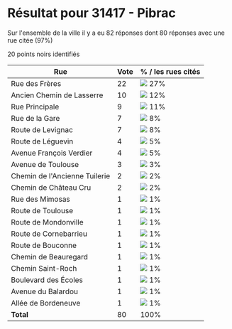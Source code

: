 # Résultat pour 31417 - Pibrac

Sur l'ensemble de la ville il y a eu 82 réponses dont 80 réponses avec une rue citée (97%)

20 points noirs identifiés

| Rue | Vote | % / les rues cités|
|-----|------|-------------------|
| Rue des Frères | 22 | <img src="../../img/bar_27.gif" />&nbsp;27%|
| Ancien Chemin de Lasserre | 10 | <img src="../../img/bar_12.gif" />&nbsp;12%|
| Rue Principale | 9 | <img src="../../img/bar_11.gif" />&nbsp;11%|
| Rue de la Gare | 7 | <img src="../../img/bar_8.gif" />&nbsp;8%|
| Route de Levignac | 7 | <img src="../../img/bar_8.gif" />&nbsp;8%|
| Route de Léguevin | 4 | <img src="../../img/bar_5.gif" />&nbsp;5%|
| Avenue François Verdier | 4 | <img src="../../img/bar_5.gif" />&nbsp;5%|
| Avenue de Toulouse | 3 | <img src="../../img/bar_3.gif" />&nbsp;3%|
| Chemin de l'Ancienne Tuilerie | 2 | <img src="../../img/bar_2.gif" />&nbsp;2%|
| Chemin de Château Cru | 2 | <img src="../../img/bar_2.gif" />&nbsp;2%|
| Rue des Mimosas | 1 | <img src="../../img/bar_1.gif" />&nbsp;1%|
| Route de Toulouse | 1 | <img src="../../img/bar_1.gif" />&nbsp;1%|
| Route de Mondonville | 1 | <img src="../../img/bar_1.gif" />&nbsp;1%|
| Route de Cornebarrieu | 1 | <img src="../../img/bar_1.gif" />&nbsp;1%|
| Route de Bouconne | 1 | <img src="../../img/bar_1.gif" />&nbsp;1%|
| Chemin de Beauregard | 1 | <img src="../../img/bar_1.gif" />&nbsp;1%|
| Chemin Saint-Roch | 1 | <img src="../../img/bar_1.gif" />&nbsp;1%|
| Boulevard des Écoles | 1 | <img src="../../img/bar_1.gif" />&nbsp;1%|
| Avenue du Balardou | 1 | <img src="../../img/bar_1.gif" />&nbsp;1%|
| Allée de Bordeneuve | 1 | <img src="../../img/bar_1.gif" />&nbsp;1%|
| **Total** | 80 | 100%|
